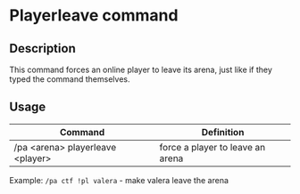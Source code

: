 # Playerleave command

## Description

This command forces an online player to leave its arena, just like if they typed the command themselves.

## Usage

| Command                          | Definition                       |
|----------------------------------|----------------------------------|
| /pa \<arena\> playerleave \<player\> | force a player to leave an arena |

Example: `/pa ctf !pl valera` - make valera leave the arena

